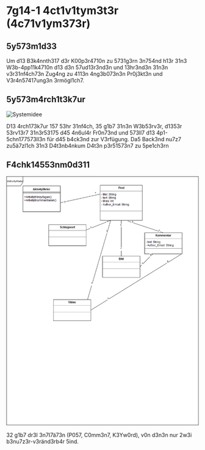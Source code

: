 # 7g14-1 4ct1v1tym3t3r (4c71v1ym373r)

## 5y573m1d33

Um d13 B3k4nnth317 d3r K00p3r4710n zu 5731g3rn 3n754nd h13r 31n3 W3b-4pp11k4710n d13 d3n 57ud13r3nd3n und 13hr3nd3n 31n3n v3r31nf4ch73n Zug4ng zu 4113n 4ng3b073n3n Pr0j3kt3n und V3r4n57417ung3n 3rmögl1ch7.

## 5y573m4rch1t3k7ur

![Systemidee](https://raw.githubusercontent.com/sweIhm/sweiproject-example/master/docs/images/SystemkontextActivityMeter.png)

D13 4rch173k7ur 157 53hr 31nf4ch, 35 g1b7 31n3n W3b53rv3r, d1353r 53rv13r7 31n3r53175 d45 4n6ul4r Fr0n73nd und 573ll7 d13 4p1-5chn177573ll3n für d45 b4ck3nd zur V3rfügung.  Da5 Back3nd nu7z7 zu5ä7zl1ch 31n3 D4t3nb4nkum D4t3n p3r51573n7 zu 5pe1ch3rn

## F4chk14553nm0d311

![Fachklassenmodell](https://raw.githubusercontent.com/sweIhm/sweiproject-tg1a-1/master/doc/Fachklassen.png)

32 g1b7 dr3I 3n7I7ä73n (P057, C0mm3n7, K3Yw0rd), v0n d3n3n nur 2w3i b3nu7z3r-v3ränd3rb4r 5ind.
